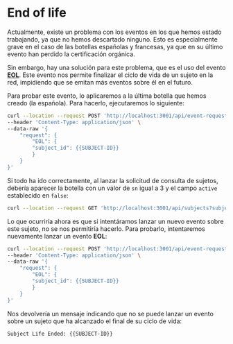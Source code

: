 # End of life

Actualmente, existe un problema con los eventos en los que hemos estado trabajando, ya que no hemos descartado ninguno. Esto es especialmente grave en el caso de las botellas españolas y francesas, ya que en su último evento han perdido la certificación orgánica.

Sin embargo, hay una solución para este problema, que es el uso del evento [**EOL**](refrencia-a-la-documentación). Este evento nos permite finalizar el ciclo de vida de un sujeto en la red, impidiendo que se emitan más eventos sobre él en el futuro.

Para probar este evento, lo aplicaremos a la última botella que hemos creado (la española). Para hacerlo, ejecutaremos lo siguiente:

```bash
curl --location --request POST 'http://localhost:3001/api/event-requests' \
--header 'Content-Type: application/json' \
--data-raw '{
    "request": {
        "EOL": {
        "subject_id": {{SUBJECT-ID}}
        }
    }
}'
```

Si todo ha ido correctamente, al lanzar la solicitud de consulta de sujetos, debería aparecer la botella con un valor de `sn` igual a 3 y el campo `active` establecido en `false`:

```bash
curl --location --request GET 'http://localhost:3001/api/subjects?subject_type=all&governanceid={{GOVERNANCE-ID}}'
```

Lo que ocurriría ahora es que si intentáramos lanzar un nuevo evento sobre este sujeto, no se nos permitiría hacerlo. Para probarlo, intentaremos nuevamente lanzar un evento **EOL**:

```bash
curl --location --request POST 'http://localhost:3001/api/event-requests' \
--header 'Content-Type: application/json' \
--data-raw '{
    "request": {
        "EOL": {
        "subject_id": {{SUBJECT-ID}}
        }
    }
}'
```

Nos devolvería un mensaje indicando que no se puede lanzar un evento sobre un sujeto que ha alcanzado el final de su ciclo de vida:

```
Subject Life Ended: {{SUBJECT-ID}}
```